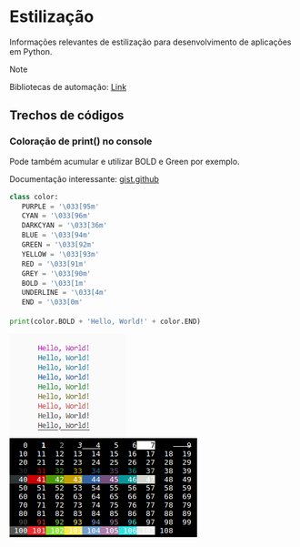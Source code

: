 # Estilização

Informações relevantes de estilização para desenvolvimento de aplicações em Python.

> [!NOTE]
> Bibliotecas de automação: [Link](https://github.com/ESAran/Biblioteca-Python/blob/main/README.md#estiliza%C3%A7%C3%A3o "Bibliotecas")

## Trechos de códigos

### Coloração de print() no console

Pode também acumular e utilizar BOLD e Green por exemplo.

Documentação interessante: [gist.github](https://gist.github.com/rene-d/9e584a7dd2935d0f461904b9f2950007)

```python
class color:
   PURPLE = '\033[95m'
   CYAN = '\033[96m'
   DARKCYAN = '\033[36m'
   BLUE = '\033[94m'
   GREEN = '\033[92m'
   YELLOW = '\033[93m'
   RED = '\033[91m'
   GREY = '\033[90m'
   BOLD = '\033[1m'
   UNDERLINE = '\033[4m'
   END = '\033[0m'

print(color.BOLD + 'Hello, World!' + color.END)

```

![prints](image/printscoloridos.png "Prints")![Tabela ansicode](image/tabelaansicode.png)

